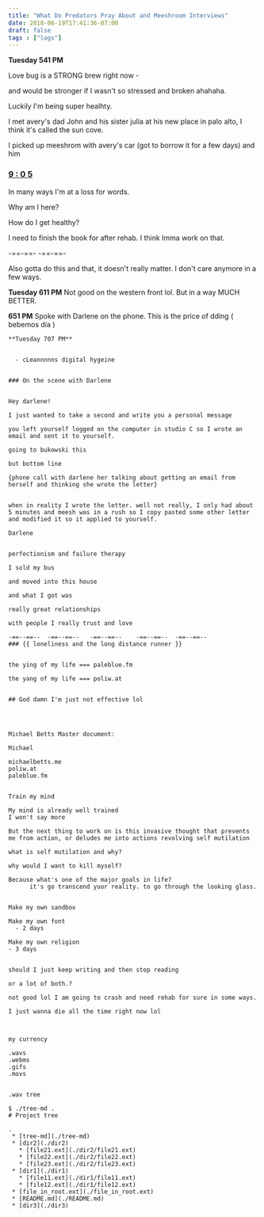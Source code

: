 ```yaml
---
title: "What Do Predators Pray About and Meeshroom Interviews"
date: 2018-06-19T17:41:36-07:00
draft: false
tags : ["logs"]
---
```



**Tuesday 541 PM**

Love bug is a STRONG brew right now -

and would be stronger if I wasn't so stressed and broken ahahaha.

Luckily I'm being super healhty.

I met avery's dad John and his sister julia at his new place in palo alto, I think it's called the sun cove.

I picked up meeshrom with avery's car (got to borrow it for a few days) and him



### <a href="https://en.wikipedia.org/wiki/9:05"> 9 : 0 5 </a>


In many ways I'm at a loss for words.

Why am I here?

How do I get healthy?

I need to finish the book for after rehab. I think Imma work on that.

-==-==- -==-==-

Also gotta do this and that, it doesn't really matter. I don't care anymore in a few ways.

**Tuesday 611 PM**
    Not good on the western front lol. But in a way MUCH BETTER.

**651 PM**
    Spoke with Darlene on the phone. This is the price of dding ( bebemos dia )

    **Tuesday 707 PM**


      - cLeannnnns digital hygeine


    ### On the scene with Darlene


    Hey darlene!

    I just wanted to take a second and write you a personal message

    you left yourself logged on the computer in studio C so I wrote an email and sent it to yourself.

    going to bukowski this

    but bottom line

    {phone call with darlene her talking about getting an email from herself and thinking she wrote the letter}


    when in reality I wrote the letter. well not really, I only had about 5 minutes and meesh was in a rush so I copy pasted some other letter and modified it so it applied to yourself.

    Darlene


    perfectionism and failure therapy

    I sold my bus

    and moved into this house

    and what I got was

    really great relationships

    with people I really trust and love

    -==--==--  -==--==--   -==--==--    -==--==--  -==--==--
    ### {{ loneliness and the long distance runner }}


    the ying of my life === paleblue.fm

    the yang of my life === poliw.at


    ## God damn I'm just not effective lol




    Michael Betts Master document:

    Michael

    michaelbetts.me
    poliw.at
    paleblue.fm


    Train my mind

    My mind is already well trained
    I won't say more

    But the next thing to work on is this invasive thought that prevents me from action, or deludes me into actions revolving self mutilation

    what is self mutilation and why?

    why would I want to kill myself?

    Because what's one of the major goals in life?
          it's go transcend yuor reality. to go through the looking glass.


    Make my own sandbox

    Make my own font
      - 2 days

    Make my own religion
    - 3 days


    should I just keep writing and then stop reading

    or a lot of both.?

    not good lol I am going to crash and need rehab for sure in some ways.

    I just wanna die all the time right now lol



    my currency

    .wavs
    .webms
    .gifs
    .movs


    .wav tree

    $ ./tree-md .
    # Project tree

    .
     * [tree-md](./tree-md)
     * [dir2](./dir2)
       * [file21.ext](./dir2/file21.ext)
       * [file22.ext](./dir2/file22.ext)
       * [file23.ext](./dir2/file23.ext)
     * [dir1](./dir1)
       * [file11.ext](./dir1/file11.ext)
       * [file12.ext](./dir1/file12.ext)
     * [file_in_root.ext](./file_in_root.ext)
     * [README.md](./README.md)
     * [dir3](./dir3)
